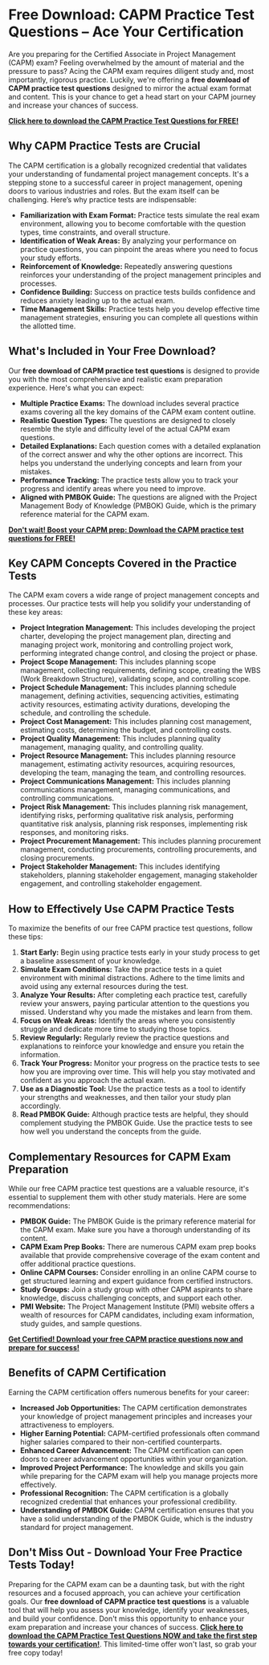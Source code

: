 # Free Download: CAPM Practice Test Questions – Ace Your Certification

Are you preparing for the Certified Associate in Project Management (CAPM) exam? Feeling overwhelmed by the amount of material and the pressure to pass? Acing the CAPM exam requires diligent study and, most importantly, rigorous practice. Luckily, we're offering a **free download of CAPM practice test questions** designed to mirror the actual exam format and content. This is your chance to get a head start on your CAPM journey and increase your chances of success.

[**Click here to download the CAPM Practice Test Questions for FREE!**](https://udemywork.com/capm-practice-test-questions)

## Why CAPM Practice Tests are Crucial

The CAPM certification is a globally recognized credential that validates your understanding of fundamental project management concepts. It's a stepping stone to a successful career in project management, opening doors to various industries and roles. But the exam itself can be challenging. Here’s why practice tests are indispensable:

*   **Familiarization with Exam Format:** Practice tests simulate the real exam environment, allowing you to become comfortable with the question types, time constraints, and overall structure.
*   **Identification of Weak Areas:** By analyzing your performance on practice questions, you can pinpoint the areas where you need to focus your study efforts.
*   **Reinforcement of Knowledge:** Repeatedly answering questions reinforces your understanding of the project management principles and processes.
*   **Confidence Building:** Success on practice tests builds confidence and reduces anxiety leading up to the actual exam.
*   **Time Management Skills:** Practice tests help you develop effective time management strategies, ensuring you can complete all questions within the allotted time.

## What's Included in Your Free Download?

Our **free download of CAPM practice test questions** is designed to provide you with the most comprehensive and realistic exam preparation experience. Here's what you can expect:

*   **Multiple Practice Exams:** The download includes several practice exams covering all the key domains of the CAPM exam content outline.
*   **Realistic Question Types:** The questions are designed to closely resemble the style and difficulty level of the actual CAPM exam questions.
*   **Detailed Explanations:** Each question comes with a detailed explanation of the correct answer and why the other options are incorrect. This helps you understand the underlying concepts and learn from your mistakes.
*   **Performance Tracking:** The practice tests allow you to track your progress and identify areas where you need to improve.
*   **Aligned with PMBOK Guide:** The questions are aligned with the Project Management Body of Knowledge (PMBOK) Guide, which is the primary reference material for the CAPM exam.

[**Don't wait! Boost your CAPM prep: Download the CAPM practice test questions for FREE!**](https://udemywork.com/capm-practice-test-questions)

## Key CAPM Concepts Covered in the Practice Tests

The CAPM exam covers a wide range of project management concepts and processes. Our practice tests will help you solidify your understanding of these key areas:

*   **Project Integration Management:** This includes developing the project charter, developing the project management plan, directing and managing project work, monitoring and controlling project work, performing integrated change control, and closing the project or phase.
*   **Project Scope Management:** This includes planning scope management, collecting requirements, defining scope, creating the WBS (Work Breakdown Structure), validating scope, and controlling scope.
*   **Project Schedule Management:** This includes planning schedule management, defining activities, sequencing activities, estimating activity resources, estimating activity durations, developing the schedule, and controlling the schedule.
*   **Project Cost Management:** This includes planning cost management, estimating costs, determining the budget, and controlling costs.
*   **Project Quality Management:** This includes planning quality management, managing quality, and controlling quality.
*   **Project Resource Management:** This includes planning resource management, estimating activity resources, acquiring resources, developing the team, managing the team, and controlling resources.
*   **Project Communications Management:** This includes planning communications management, managing communications, and controlling communications.
*   **Project Risk Management:** This includes planning risk management, identifying risks, performing qualitative risk analysis, performing quantitative risk analysis, planning risk responses, implementing risk responses, and monitoring risks.
*   **Project Procurement Management:** This includes planning procurement management, conducting procurements, controlling procurements, and closing procurements.
*   **Project Stakeholder Management:** This includes identifying stakeholders, planning stakeholder engagement, managing stakeholder engagement, and controlling stakeholder engagement.

## How to Effectively Use CAPM Practice Tests

To maximize the benefits of our free CAPM practice test questions, follow these tips:

1.  **Start Early:** Begin using practice tests early in your study process to get a baseline assessment of your knowledge.
2.  **Simulate Exam Conditions:** Take the practice tests in a quiet environment with minimal distractions. Adhere to the time limits and avoid using any external resources during the test.
3.  **Analyze Your Results:** After completing each practice test, carefully review your answers, paying particular attention to the questions you missed. Understand why you made the mistakes and learn from them.
4.  **Focus on Weak Areas:** Identify the areas where you consistently struggle and dedicate more time to studying those topics.
5.  **Review Regularly:** Regularly review the practice questions and explanations to reinforce your knowledge and ensure you retain the information.
6.  **Track Your Progress:** Monitor your progress on the practice tests to see how you are improving over time. This will help you stay motivated and confident as you approach the actual exam.
7.  **Use as a Diagnostic Tool:** Use the practice tests as a tool to identify your strengths and weaknesses, and then tailor your study plan accordingly.
8.  **Read PMBOK Guide:** Although practice tests are helpful, they should complement studying the PMBOK Guide. Use the practice tests to see how well you understand the concepts from the guide.

## Complementary Resources for CAPM Exam Preparation

While our free CAPM practice test questions are a valuable resource, it's essential to supplement them with other study materials. Here are some recommendations:

*   **PMBOK Guide:** The PMBOK Guide is the primary reference material for the CAPM exam. Make sure you have a thorough understanding of its content.
*   **CAPM Exam Prep Books:** There are numerous CAPM exam prep books available that provide comprehensive coverage of the exam content and offer additional practice questions.
*   **Online CAPM Courses:** Consider enrolling in an online CAPM course to get structured learning and expert guidance from certified instructors.
*   **Study Groups:** Join a study group with other CAPM aspirants to share knowledge, discuss challenging concepts, and support each other.
*   **PMI Website:** The Project Management Institute (PMI) website offers a wealth of resources for CAPM candidates, including exam information, study guides, and sample questions.

[**Get Certified! Download your free CAPM practice questions now and prepare for success!**](https://udemywork.com/capm-practice-test-questions)

## Benefits of CAPM Certification

Earning the CAPM certification offers numerous benefits for your career:

*   **Increased Job Opportunities:** The CAPM certification demonstrates your knowledge of project management principles and increases your attractiveness to employers.
*   **Higher Earning Potential:** CAPM-certified professionals often command higher salaries compared to their non-certified counterparts.
*   **Enhanced Career Advancement:** The CAPM certification can open doors to career advancement opportunities within your organization.
*   **Improved Project Performance:** The knowledge and skills you gain while preparing for the CAPM exam will help you manage projects more effectively.
*   **Professional Recognition:** The CAPM certification is a globally recognized credential that enhances your professional credibility.
*   **Understanding of PMBOK Guide:** CAPM certification ensures that you have a solid understanding of the PMBOK Guide, which is the industry standard for project management.

## Don't Miss Out - Download Your Free Practice Tests Today!

Preparing for the CAPM exam can be a daunting task, but with the right resources and a focused approach, you can achieve your certification goals. Our **free download of CAPM practice test questions** is a valuable tool that will help you assess your knowledge, identify your weaknesses, and build your confidence. Don't miss this opportunity to enhance your exam preparation and increase your chances of success. **[Click here to download the CAPM Practice Test Questions NOW and take the first step towards your certification!](https://udemywork.com/capm-practice-test-questions)**. This limited-time offer won't last, so grab your free copy today!
